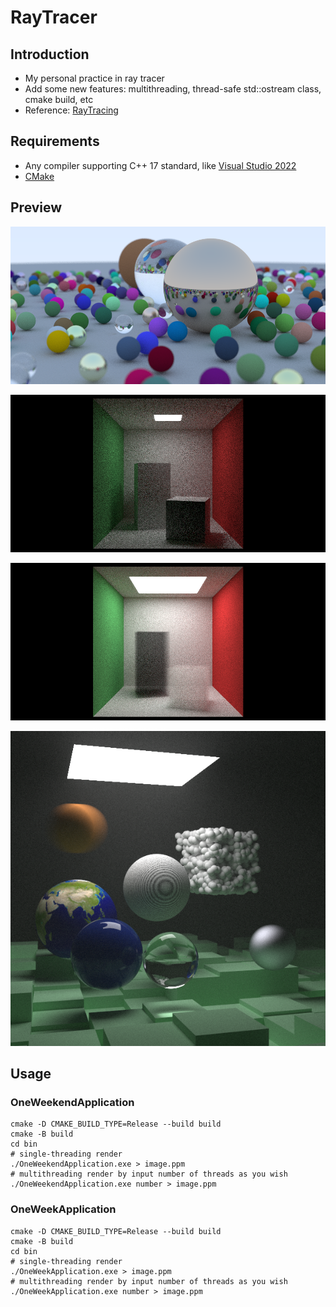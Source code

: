 # RayTracer

## Introduction

- My personal practice in ray tracer
- Add some new features: multithreading, thread-safe std::ostream class, cmake build, etc
- Reference: [RayTracing](https://github.com/RayTracing/raytracing.github.io)

## Requirements

- Any compiler supporting C++ 17 standard, like [Visual Studio 2022](https://visualstudio.com)
- [CMake](https://cmake.org/)

## Preview 
![OneWeekend](./bin/image.png)

![Cornell](./bin/imageCornellBoxOne.png)

![CornellSmoke](./bin/imageCornellBoxSmoke.png)

![FinalScene](./bin/imageFinal.png)

## Usage
### OneWeekendApplication
```shell
cmake -D CMAKE_BUILD_TYPE=Release --build build 
cmake -B build
cd bin
# single-threading render
./OneWeekendApplication.exe > image.ppm 
# multithreading render by input number of threads as you wish
./OneWeekendApplication.exe number > image.ppm
```
### OneWeekApplication
```shell
cmake -D CMAKE_BUILD_TYPE=Release --build build 
cmake -B build
cd bin
# single-threading render
./OneWeekApplication.exe > image.ppm 
# multithreading render by input number of threads as you wish
./OneWeekApplication.exe number > image.ppm
```
